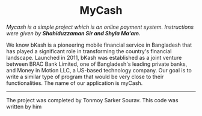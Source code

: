 <center>
    <h1>MyCash</h1>
</center>

<p><i>Mycash is a simple project which is an online payment system. Instructions were given by <b>Shahiduzzaman Sir and Shyla Ma'am.</b></i></p
<hr>
<p>We know bKash is a pioneering mobile financial service in Bangladesh that
has played a significant role in transforming the country's financial landscape. Launched in
2011, bKash was established as a joint venture between BRAC Bank Limited, one of
Bangladesh's leading private banks, and Money in Motion LLC, a US-based technology
company. Our goal is to write a similar type of program that would be very close to their
functionalities. The name of our application is myCash.</p>
<hr>
<p> The project was completed by Tonmoy Sarker Sourav. This code was written by him</p>
